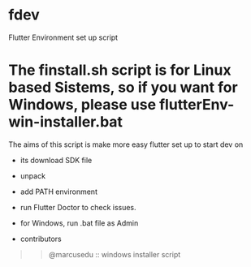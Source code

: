 # fdev
Flutter Environment set up script

# The finstall.sh script is for Linux based Sistems, so if you want for Windows, please use flutterEnv-win-installer.bat

The aims of this script is make more easy flutter set up to start dev on
* its download SDK file
* unpack
* add PATH environment
* run Flutter Doctor to check issues.

* for Windows, run .bat file as Admin

* contributors
>> @marcusedu :: windows installer script
